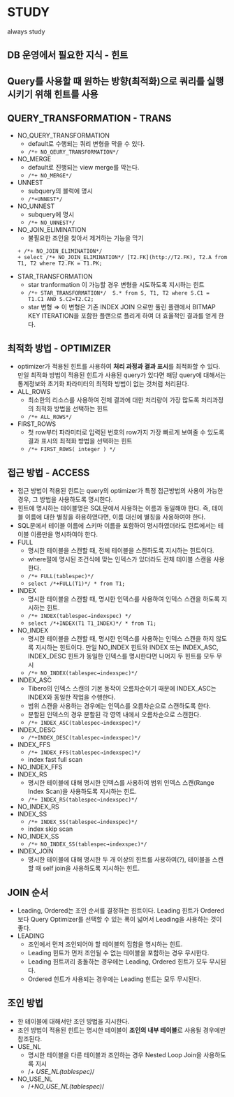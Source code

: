# STUDY
always study

## DB 운영에서 필요한 지식 - 힌트
## Query를 사용할 때 원하는 방향(최적화)으로 쿼리를 실행시키기 위해 힌트를 사용

## QUERY_TRANSFORMATION - TRANS
  + NO_QUERY_TRANSFORMATION
    + default로 수행되는 쿼리 변형을 막을 수 있다.
    + ```/*+ NO_QEURY_TRANSFORMATION*/```
  + NO_MERGE
    + default로 진행되는  view merge를 막는다.
    + ```/*+ NO_MERGE*/```
  + UNNEST
    + subquery의 블럭에 명시
    + ```/*+UNNEST*/```
  + NO_UNNEST
    + subquery에 명시
    + ```/*+ NO_UNNEST*/```
  + NO_JOIN_ELIMINATION
      + 불필요한 조인을 찾아서 제거하는 기능을 막기
       ```
      + /*+ NO_JOIN_ELIMINATION*/
      + select /*+ NO_JOIN_ELIMINATION*/ [T2.FK](http://T2.FK), T2.A from T1, T2 where T2.FK = T1.PK;
       ```
  + STAR_TRANSFORMATION
    + star tranformation 이 가능할 경우 변형을 시도하도록 지시하는 힌트
    + ```/*+ STAR_TRANSFORMATION*/  S.* from S, T1, T2 where S.C1 = T1.C1 AND S.C2=T2.C2;```
    + star 변형 ⇒ 이 변형은 기존 INDEX JOIN 으로만 풀린 플랜에서 BITMAP KEY ITERATION을 포함한 플랜으로 플리게 하여 더 효율적인 결과를 얻게 한다.
## 최적화 방법 - OPTIMIZER
  + optimizer가 적용된 힌트를 사용하여 **처리 과정과 결과 표시**를 최적화할 수 있다. 만일 최적화 방법이 적용된 힌트가 사용된 query가 있다면 해당 query에 대해서는 통계정보와 초기화 파라미터의 최적화 방법이 없는 것처럼 처리된다.
  + ALL_ROWS
    + 최소한의 리소스를 사용하여 전체 결과에 대한 처리량이 가장 많도록 처리과정의 최적화 방법을 선택하는 힌트
    + ```/*+ ALL_ROWS*/```
  + FIRST_ROWS
    + 첫 row부터 파라미터로 입력된 번호의 row가지 가장 빠르게 보여줄 수 있도록 결과 표시의 최적화 방법을 선택하는 힌트
    + ```/*+ FIRST_ROWS( integer ) */```
## 접근 방법 - ACCESS
  + 접근 방법이 적용된 힌트는 query의 optimizer가 특정 접근방법의 사용이 가능한 경우, 그 방법을 사용하도록 명시한다.
  + 힌트에 명시하는 테이블명은 SQL문에서 사용하는 이름과 동일해야 한다. 즉, 테이블 이름에 대한 별칭을 하용하였다면, 이름 대신에 별칭을 사용하여야 한다.
  + SQL문에서 테이블 이름에 스키마 이름을 포함하여 명시하였더라도 힌트에서는 테이블 이름만을 명시하여야 한다.
  + FULL
    + 명시한 테이블을 스캔할 때, 전체 테이블을 스캔하도록 지시하는 힌트이다.
    + where절에 명시된 조건식에 맞는 인덱스가 있더라도 전체 테이블 스캔을 사용한다.
    + ```/*+ FULL(tablespec)*/```
    + ```select /*+FULL(T1)*/ * from T1;```
  + INDEX
    + 명시한 테이블을 스캔할 때, 명시한 인덱스를 사용하여 인덱스 스캔을 하도록 지시하는 힌트.
    + ```/*+ INDEX(tablespec→indexspec) */```
    + ```select /*+INDEX(T1 T1_INDEX)*/ * from T1;```
  + NO_INDEX
    + 명시한 테이블을 스캔할 때, 명시한 인덱스를 사용하는 인덱스 스캔을 하지 않도록 지시하는 힌트이다. 만일 NO_INDEX 힌트와 INDEX 또는 INDEX_ASC, INDEX_DESC 힌트가 동일한 인덱스를 명시한다면 나머지 두 힌트를 모두 무시
    + ```/*+ NO_INDEX(tablespec→indexspec)*/```
  + INDEX_ASC
    + Tibero의 인덱스 스캔의 기본 동작이 오름차순이기 때문에 INDEX_ASC는 INDEX와 동일한 작업을 수행한다.
    + 범위 스캔을 사용하는 경우에는 인덱스를 오름차순으로 스캔하도록 한다.
    + 분할된 인덱스의 경우 분할된 각 영역 내에서 오름차순으로 스캔한다.
    + ```/*+ INDEX_ASC(tablespec→indexspec)*/```
  + INDEX_DESC
    + ```/*+INDEX_DESC(tablespec→indexspec)*/```
  + INDEX_FFS
    + ```/*+ INDEX_FFS(tablespec→indexspec)*/```
    + index fast full scan
  + NO_INDEX_FFS
  + INDEX_RS
    + 명시한 테이블에 대해 명시한 인덱스를 사용하여 범위 인덱스 스캔(Range Index Scan)을 사용하도록 지시하는 힌트.
    + ```/*+ INDEX_RS(tablespec→indexspec)*/```
  + NO_INDEX_RS
  + INDEX_SS
    + ```/*+ INDEX_SS(tablespec→indexspec)*/```
    + index skip scan
  + NO_INDEX_SS
    + ```/*+ NO_INDEX_SS(tablespec→indexspec)*/```
  + INDEX_JOIN
    + 명시한 테이블에 대해 명시한 두 개 이상의 힌트를 사용하여(?), 테이블을 스캔할 때 self join을 사용하도록 지시하는 힌트.

## JOIN 순서
  + Leading, Ordered는 조인 순서를 결정하는 힌트이다. Leading 힌트가 Ordered보다 Query Optimizer를 선택할 수 있는 폭이 넓어서 Leading을 사용하는 것이 좋다.
  + LEADING
    + 조인에서 먼저 조인되어야 할 테이블의 집합을 명시하는 힌트.
    + Leading 힌트가 먼저 조인될 수 없는 테이블을 포함하는 경우 무시한다.
    + Leading 힌트끼리 충돌하는 경우에는 Leading, Ordered 힌트가 모두 무시된다.
    + Ordered 힌트가 사용되는 경우에는 Leading 힌트는 모두 무시된다.
## 조인 방법
  + 한 테이블에 대해서만 조인 방법을 지시한다.
  + 조인 방법이 적용된 힌트는 명시한 테이블이 **조인의 내부 테이블**로 사용될 경우에만 참조된다.
  + USE_NL
    + 명시한 테이블을 다른 테이블과 조인하는 경우 Nested Loop Join을 사용하도록 지시
    + /*+ USE_NL(tablespec)*/
  + NO_USE_NL
    + /*+NO_USE_NL(tablespec)*/
